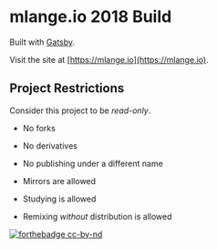 # mlange.io 2018 Build

Built with [Gatsby](https://www.gatsbyjs.org).

Visit the site at [https://mlange.io](https://mlange.io).

## Project Restrictions

Consider this project to be _read-only_.

  - No forks
  - No derivatives
  - No publishing under a different name


  - Mirrors are allowed
  - Studying is allowed
  - Remixing _without_ distribution is allowed

[![forthebadge cc-by-nd](http://ForTheBadge.com/images/badges/cc-by-nd.svg)](https://creativecommons.org/licenses/by-nd/4.0)